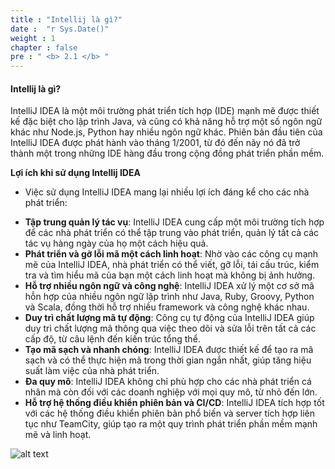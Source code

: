 ```yaml
---
title : "Intellij là gì?"
date :  "r Sys.Date()" 
weight : 1 
chapter : false
pre : " <b> 2.1 </b> "
---
```



#### Intellij là gì?

IntelliJ IDEA là một môi trường phát triển tích hợp (IDE) mạnh mẽ được thiết kế đặc biệt cho lập trình Java, và cũng có khả năng hỗ trợ một số ngôn ngữ khác như Node.js, Python hay nhiều ngôn ngữ khác. Phiên bản đầu tiên của IntelliJ IDEA được phát hành vào tháng 1/2001, từ đó đến nãy nó đã trở thành một trong những IDE hàng đầu trong cộng đồng phát triển phần mềm.
 
**Lợi ích khi sử dụng Intellij IDEA**
- Việc sử dụng IntelliJ IDEA mang lại nhiều lợi ích đáng kể cho các nhà phát triển:

+ **Tập trung quản lý tác vụ**: IntelliJ IDEA cung cấp một môi trường tích hợp để các nhà phát triển có thể tập trung vào phát triển, quản lý tất cả các tác vụ hàng ngày của họ một cách hiệu quả.
+ **Phát triển và gỡ lỗi mã một cách linh hoạt**: Nhờ vào các công cụ mạnh mẽ của IntelliJ IDEA, nhà phát triển có thể viết, gỡ lỗi, tái cấu trúc, kiểm tra và tìm hiểu mã của bạn một cách linh hoạt mà không bị ảnh hưởng.
+ **Hỗ trợ nhiều ngôn ngữ và công nghệ**: IntelliJ IDEA xử lý một cơ sở mã hỗn hợp của nhiều ngôn ngữ lập trình như Java, Ruby, Groovy, Python và Scala, đồng thời hỗ trợ nhiều framework và công nghệ khác nhau.
+ **Duy trì chất lượng mã tự động**: Công cụ tự động của IntelliJ IDEA giúp duy trì chất lượng mã thông qua việc theo dõi và sửa lỗi trên tất cả các cấp độ, từ câu lệnh đến kiến trúc tổng thể.
+ **Tạo mã sạch và nhanh chóng**: IntelliJ IDEA được thiết kế để tạo ra mã sạch và có thể thực hiện mã trong thời gian ngắn nhất, giúp tăng hiệu suất làm việc của nhà phát triển.
+ **Đa quy mô**: IntelliJ IDEA không chỉ phù hợp cho các nhà phát triển cá nhân mà còn đối với các doanh nghiệp với mọi quy mô, từ nhỏ đến lớn.
+ **Hỗ trợ hệ thống điều khiển phiên bản và CI/CD**: IntelliJ IDEA tích hợp tốt với các hệ thống điều khiển phiên bản phổ biến và server tích hợp liên tục như TeamCity, giúp tạo ra một quy trình phát triển phần mềm mạnh mẽ và linh hoạt.


![alt text](/github_Chi/images/1.1/001.png)